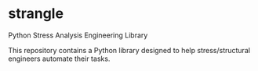 strangle
=======

Python Stress Analysis Engineering Library

This repository contains a Python library designed to help stress/structural engineers automate their tasks.
